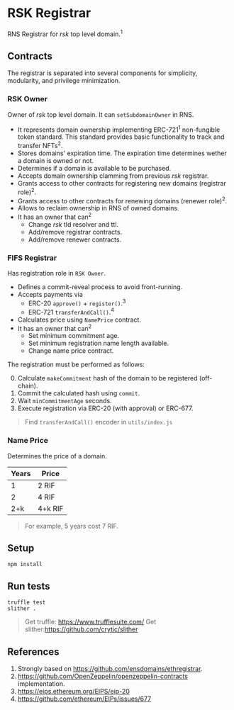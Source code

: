 # RSK Registrar

RNS Registrar for _rsk_ top level domain.<sup>1</sup>

## Contracts

The registrar is separated into several components for simplicity, modularity, and privilege minimization.

### RSK Owner

Owner of _rsk_ top level domain. It can `setSubdomainOwner` in RNS.

- It represents domain ownership implementing ERC-721<sup>1</sup> non-fungible token standard. This standard provides basic functionality to track and transfer NFTs<sup>2</sup>.
- Stores domains' expiration time. The expiration time determines wether a domain is owned or not.
- Determines if a domain is available to be purchased.
- Accepts domain ownership clamming from previous _rsk_ registrar.
- Grants access to other contracts for registering new domains (registrar role)<sup>2</sup>.
- Grants access to other contracts for renewing domains (renewer role)<sup>2</sup>.
- Allows to reclaim ownership in RNS of owned domains.
- It has an owner that can<sup>2</sup>
  - Change _rsk_ tld resolver and ttl.
  - Add/remove registrar contracts.
  - Add/remove renewer contracts.

### FIFS Registrar

Has registration role in `RSK Owner`.

- Defines a commit-reveal process to avoid front-running.
- Accepts payments via
  - ERC-20 `approve()` + `register()`.<sup>3</sup>
  - ERC-721 `transferAndCall()`.<sup>4</sup>
- Calculates price using `NamePrice` contract.
- It has an owner that can<sup>2</sup>
  - Set minimum commitment age.
  - Set minimum registration name length available.
  - Change name price contract.

The registration must be performed as follows:

0. Calculate `makeCommitment` hash of the domain to be registered (off-chain).
1. Commit the calculated hash using `commit`.
2. Wait `minCommitmentAge` seconds.
3. Execute registration via ERC-20 (with approval) or ERC-677.

> Find `transferAndCall()` encoder in `utils/index.js`

### Name Price

Determines the price of a domain.

| Years | Price |
| - | - |
| 1 | 2 RIF |
| 2 | 4 RIF |
| 2+k | 4+k RIF |

> For example, 5 years cost 7 RIF.

## Setup

```
npm install
```

## Run tests

```
truffle test
slither .
```

> Get truffle: https://www.trufflesuite.com/
> Get slither:https://github.com/crytic/slither

## References

1. Strongly based on https://github.com/ensdomains/ethregistrar.
2. https://github.com/OpenZeppelin/openzeppelin-contracts implementation.
3. https://eips.ethereum.org/EIPS/eip-20
4. https://github.com/ethereum/EIPs/issues/677
